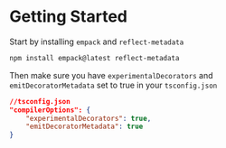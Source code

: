 # Getting Started

Start by installing `empack` and `reflect-metadata`

```sh
npm install empack@latest reflect-metadata
```

Then make sure you have `experimentalDecorators` and `emitDecoratorMetadata` set to true in your `tsconfig.json`

```json
//tsconfig.json
"compilerOptions": {
    "experimentalDecorators": true,
    "emitDecoratorMetadata": true
}
```
